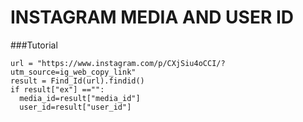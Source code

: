 # INSTAGRAM MEDIA AND USER ID

###Tutorial


```
url = "https://www.instagram.com/p/CXjSiu4oCCI/?utm_source=ig_web_copy_link"
result = Find_Id(url).findid()
if result["ex"] =="":
  media_id=result["media_id"]
  user_id=result["user_id"]


```
